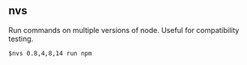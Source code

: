 ## nvs

Run commands on multiple versions of node. Useful for compatibility testing.

```
$nvs 0.8,4,8,14 run npm
```
